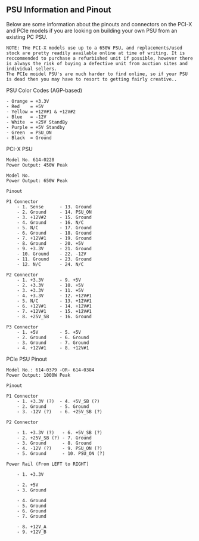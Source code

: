 ## PSU Information and Pinout

Below are some information about the pinouts and connectors on the PCI-X and PCIe models if you are looking on building your own PSU from an existing PC PSU.

    NOTE: THe PCI-X models use up to a 650W PSU, and replacements/used stock are pretty readily available online at time of writing. It is reccommended to purchase a refurbished unit if possible, however there is always the risk of buying a defective unit from auction sites and individual sellers.
    The PCIe moidel PSU's are much harder to find online, so if your PSU is dead then you may have to resort to getting fairly creative..

PSU Color Codes (AGP-based)

    - Orange = +3.3V
    - Red    = +5V
    - Yellow = +12V#1 & +12V#2
    - Blue   = -12V
    - White  = +25V StandBy
    - Purple = +5V Standby
    - Green  = PSU_ON
    - Black  = Ground

PCI-X PSU

    Model No. 614-0228
    Power Output: 450W Peak
    
    Model No. 
    Power Output: 650W Peak

    Pinout

    P1 Connector
        - 1. Sense      - 13. Ground
        - 2. Ground     - 14. PSU_ON
        - 3. +12V#2     - 15. Ground
        - 4. Ground     - 16. N/C
        - 5. N/C        - 17. Ground
        - 6. Ground     - 18. Ground
        - 7. +12V#1     - 19. Ground
        - 8. Ground     - 20. +5V
        - 9. +3.3V      - 21. Ground
        - 10. Ground    - 22. -12V
        - 11. Ground    - 23. Ground
        - 12. N/C       - 24. N/C

    P2 Connector
        - 1. +3.3V      - 9. +5V
        - 2. +3.3V      - 10. +5V
        - 3. +3.3V      - 11. +5V
        - 4. +3.3V      - 12. +12V#1
        - 5. N/C        - 13. +12V#1
        - 6. +12V#1     - 14. +12V#1
        - 7. +12V#1     - 15. +12V#1
        - 8. +25V_SB    - 16. Ground

    P3 Connector
        - 1. +5V        - 5. +5V
        - 2. Ground     - 6. Ground
        - 3. Ground     - 7. Ground
        - 4. +12V#1     - 8. +12V#1

PCIe PSU Pinout

    Model No.: 614-0379 -OR- 614-0384
    Power Output: 1000W Peak

    Pinout

    P1 Connector
        - 1. +3.3V (?)  - 4. +5V_SB (?)
        - 2. Ground     - 5. Ground
        - 3. -12V (?)   - 6. +25V_SB (?)

    P2 Connector

        - 1. +3.3V (?)   - 6. +5V_SB (?)
        - 2. +25V_SB (?) - 7. Ground
        - 3. Ground      - 8. Ground
        - 4. -12V (?)    - 9. PSU_ON (?)
        - 5. Ground      - 10. PSU_ON (?)

    Power Rail (From LEFT to RIGHT)

        - 1. +3.3V

        - 2. +5V
        - 3. Ground

        - 4. Ground
        - 5. Ground
        - 6. Ground
        - 7. Ground

        - 8. +12V_A
        - 9. +12V_B

